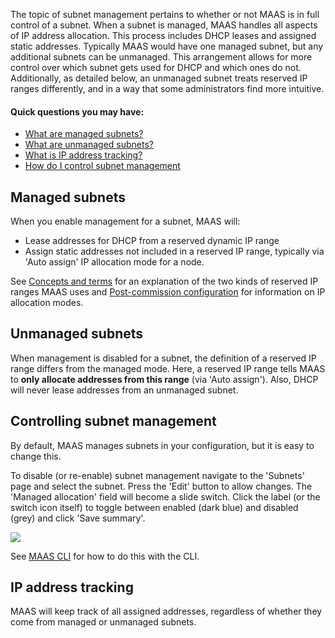 <!-- deb-2-7-cli
||2.7|2.8|2.9|
|-----:|:-----:|:-----:|:-----:|
|Snap|[CLI](/t/subnet-management-snap-2-7-cli/3114) ~ [UI](/t/subnet-management-snap-2-7-ui/3115)|[CLI](/t/subnet-management-snap-2-8-cli/3116) ~ [UI](/t/subnet-management-snap-2-8-ui/3117)|[CLI](/t/subnet-management-snap-2-9-cli/3118) ~ [UI](/t/subnet-management-snap-2-9-ui/3119)|
|Packages|CLI ~ [UI](/t/subnet-management-deb-2-7-ui/3121)|[CLI](/t/subnet-management-deb-2-8-cli/3122) ~ [UI](/t/subnet-management-deb-2-8-ui/3123)|[CLI](/t/subnet-management-deb-2-9-cli/3124) ~ [UI](/t/subnet-management-deb-2-9-ui/3125)|
 deb-2-7-cli -->

<!-- deb-2-7-ui
||2.7|2.8|2.9|
|-----:|:-----:|:-----:|:-----:|
|Snap|[CLI](/t/subnet-management-snap-2-7-cli/3114) ~ [UI](/t/subnet-management-snap-2-7-ui/3115)|[CLI](/t/subnet-management-snap-2-8-cli/3116) ~ [UI](/t/subnet-management-snap-2-8-ui/3117)|[CLI](/t/subnet-management-snap-2-9-cli/3118) ~ [UI](/t/subnet-management-snap-2-9-ui/3119)|
|Packages|[CLI](/t/subnet-management-deb-2-7-cli/3120) ~ UI|[CLI](/t/subnet-management-deb-2-8-cli/3122) ~ [UI](/t/subnet-management-deb-2-8-ui/3123)|[CLI](/t/subnet-management-deb-2-9-cli/3124) ~ [UI](/t/subnet-management-deb-2-9-ui/3125)|
 deb-2-7-ui -->

<!-- deb-2-8-cli
||2.7|2.8|2.9|
|-----:|:-----:|:-----:|:-----:|
|Snap|[CLI](/t/subnet-management-snap-2-7-cli/3114) ~ [UI](/t/subnet-management-snap-2-7-ui/3115)|[CLI](/t/subnet-management-snap-2-8-cli/3116) ~ [UI](/t/subnet-management-snap-2-8-ui/3117)|[CLI](/t/subnet-management-snap-2-9-cli/3118) ~ [UI](/t/subnet-management-snap-2-9-ui/3119)|
|Packages|[CLI](/t/subnet-management-deb-2-7-cli/3120) ~ [UI](/t/subnet-management-deb-2-7-ui/3121)|CLI ~ [UI](/t/subnet-management-deb-2-8-ui/3123)|[CLI](/t/subnet-management-deb-2-9-cli/3124) ~ [UI](/t/subnet-management-deb-2-9-ui/3125)|
 deb-2-8-cli -->

<!-- deb-2-8-ui
||2.7|2.8|2.9|
|-----:|:-----:|:-----:|:-----:|
|Snap|[CLI](/t/subnet-management-snap-2-7-cli/3114) ~ [UI](/t/subnet-management-snap-2-7-ui/3115)|[CLI](/t/subnet-management-snap-2-8-cli/3116) ~ [UI](/t/subnet-management-snap-2-8-ui/3117)|[CLI](/t/subnet-management-snap-2-9-cli/3118) ~ [UI](/t/subnet-management-snap-2-9-ui/3119)|
|Packages|[CLI](/t/subnet-management-deb-2-7-cli/3120) ~ [UI](/t/subnet-management-deb-2-7-ui/3121)|[CLI](/t/subnet-management-deb-2-8-cli/3122) ~ UI|[CLI](/t/subnet-management-deb-2-9-cli/3124) ~ [UI](/t/subnet-management-deb-2-9-ui/3125)|
 deb-2-8-ui -->

<!-- deb-2-9-cli
||2.7|2.8|2.9|
|-----:|:-----:|:-----:|:-----:|
|Snap|[CLI](/t/subnet-management-snap-2-7-cli/3114) ~ [UI](/t/subnet-management-snap-2-7-ui/3115)|[CLI](/t/subnet-management-snap-2-8-cli/3116) ~ [UI](/t/subnet-management-snap-2-8-ui/3117)|[CLI](/t/subnet-management-snap-2-9-cli/3118) ~ [UI](/t/subnet-management-snap-2-9-ui/3119)|
|Packages|[CLI](/t/subnet-management-deb-2-7-cli/3120) ~ [UI](/t/subnet-management-deb-2-7-ui/3121)|[CLI](/t/subnet-management-deb-2-8-cli/3122) ~ [UI](/t/subnet-management-deb-2-8-ui/3123)|CLI ~ [UI](/t/subnet-management-deb-2-9-ui/3125)|
 deb-2-9-cli -->

<!-- deb-2-9-ui
||2.7|2.8|2.9|
|-----:|:-----:|:-----:|:-----:|
|Snap|[CLI](/t/subnet-management-snap-2-7-cli/3114) ~ [UI](/t/subnet-management-snap-2-7-ui/3115)|[CLI](/t/subnet-management-snap-2-8-cli/3116) ~ [UI](/t/subnet-management-snap-2-8-ui/3117)|[CLI](/t/subnet-management-snap-2-9-cli/3118) ~ [UI](/t/subnet-management-snap-2-9-ui/3119)|
|Packages|[CLI](/t/subnet-management-deb-2-7-cli/3120) ~ [UI](/t/subnet-management-deb-2-7-ui/3121)|[CLI](/t/subnet-management-deb-2-8-cli/3122) ~ [UI](/t/subnet-management-deb-2-8-ui/3123)|[CLI](/t/subnet-management-deb-2-9-cli/3124) ~ UI|
 deb-2-9-ui -->

<!-- snap-2-7-cli
||2.7|2.8|2.9|
|-----:|:-----:|:-----:|:-----:|
|Snap|CLI ~ [UI](/t/subnet-management-snap-2-7-ui/3115)|[CLI](/t/subnet-management-snap-2-8-cli/3116) ~ [UI](/t/subnet-management-snap-2-8-ui/3117)|[CLI](/t/subnet-management-snap-2-9-cli/3118) ~ [UI](/t/subnet-management-snap-2-9-ui/3119)|
|Packages|[CLI](/t/subnet-management-deb-2-7-cli/3120) ~ [UI](/t/subnet-management-deb-2-7-ui/3121)|[CLI](/t/subnet-management-deb-2-8-cli/3122) ~ [UI](/t/subnet-management-deb-2-8-ui/3123)|[CLI](/t/subnet-management-deb-2-9-cli/3124) ~ [UI](/t/subnet-management-deb-2-9-ui/3125)|
 snap-2-7-cli -->

<!-- snap-2-7-ui
||2.7|2.8|2.9|
|-----:|:-----:|:-----:|:-----:|
|Snap|[CLI](/t/subnet-management-snap-2-7-cli/3114) ~ UI|[CLI](/t/subnet-management-snap-2-8-cli/3116) ~ [UI](/t/subnet-management-snap-2-8-ui/3117)|[CLI](/t/subnet-management-snap-2-9-cli/3118) ~ [UI](/t/subnet-management-snap-2-9-ui/3119)|
|Packages|[CLI](/t/subnet-management-deb-2-7-cli/3120) ~ [UI](/t/subnet-management-deb-2-7-ui/3121)|[CLI](/t/subnet-management-deb-2-8-cli/3122) ~ [UI](/t/subnet-management-deb-2-8-ui/3123)|[CLI](/t/subnet-management-deb-2-9-cli/3124) ~ [UI](/t/subnet-management-deb-2-9-ui/3125)|
 snap-2-7-ui -->

<!-- snap-2-8-cli
||2.7|2.8|2.9|
|-----:|:-----:|:-----:|:-----:|
|Snap|[CLI](/t/subnet-management-snap-2-7-cli/3114) ~ [UI](/t/subnet-management-snap-2-7-ui/3115)|CLI ~ [UI](/t/subnet-management-snap-2-8-ui/3117)|[CLI](/t/subnet-management-snap-2-9-cli/3118) ~ [UI](/t/subnet-management-snap-2-9-ui/3119)|
|Packages|[CLI](/t/subnet-management-deb-2-7-cli/3120) ~ [UI](/t/subnet-management-deb-2-7-ui/3121)|[CLI](/t/subnet-management-deb-2-8-cli/3122) ~ [UI](/t/subnet-management-deb-2-8-ui/3123)|[CLI](/t/subnet-management-deb-2-9-cli/3124) ~ [UI](/t/subnet-management-deb-2-9-ui/3125)|
 snap-2-8-cli -->

<!-- snap-2-8-ui
||2.7|2.8|2.9|
|-----:|:-----:|:-----:|:-----:|
|Snap|[CLI](/t/subnet-management-snap-2-7-cli/3114) ~ [UI](/t/subnet-management-snap-2-7-ui/3115)|[CLI](/t/subnet-management-snap-2-8-cli/3116) ~ UI|[CLI](/t/subnet-management-snap-2-9-cli/3118) ~ [UI](/t/subnet-management-snap-2-9-ui/3119)|
|Packages|[CLI](/t/subnet-management-deb-2-7-cli/3120) ~ [UI](/t/subnet-management-deb-2-7-ui/3121)|[CLI](/t/subnet-management-deb-2-8-cli/3122) ~ [UI](/t/subnet-management-deb-2-8-ui/3123)|[CLI](/t/subnet-management-deb-2-9-cli/3124) ~ [UI](/t/subnet-management-deb-2-9-ui/3125)|
 snap-2-8-ui -->

<!-- snap-2-9-cli
||2.7|2.8|2.9|
|-----:|:-----:|:-----:|:-----:|
|Snap|[CLI](/t/subnet-management-snap-2-7-cli/3114) ~ [UI](/t/subnet-management-snap-2-7-ui/3115)|[CLI](/t/subnet-management-snap-2-8-cli/3116) ~ [UI](/t/subnet-management-snap-2-8-ui/3117)|CLI ~ [UI](/t/subnet-management-snap-2-9-ui/3119)|
|Packages|[CLI](/t/subnet-management-deb-2-7-cli/3120) ~ [UI](/t/subnet-management-deb-2-7-ui/3121)|[CLI](/t/subnet-management-deb-2-8-cli/3122) ~ [UI](/t/subnet-management-deb-2-8-ui/3123)|[CLI](/t/subnet-management-deb-2-9-cli/3124) ~ [UI](/t/subnet-management-deb-2-9-ui/3125)|
 snap-2-9-cli -->

<!-- snap-2-9-ui
||2.7|2.8|2.9|
|-----:|:-----:|:-----:|:-----:|
|Snap|[CLI](/t/subnet-management-snap-2-7-cli/3114) ~ [UI](/t/subnet-management-snap-2-7-ui/3115)|[CLI](/t/subnet-management-snap-2-8-cli/3116) ~ [UI](/t/subnet-management-snap-2-8-ui/3117)|[CLI](/t/subnet-management-snap-2-9-cli/3118) ~ UI|
|Packages|[CLI](/t/subnet-management-deb-2-7-cli/3120) ~ [UI](/t/subnet-management-deb-2-7-ui/3121)|[CLI](/t/subnet-management-deb-2-8-cli/3122) ~ [UI](/t/subnet-management-deb-2-8-ui/3123)|[CLI](/t/subnet-management-deb-2-9-cli/3124) ~ [UI](/t/subnet-management-deb-2-9-ui/3125)|
 snap-2-9-ui -->

The topic of subnet management pertains to whether or not MAAS is in full control of a subnet. When a subnet is managed, MAAS handles all aspects of IP address allocation. This process includes DHCP leases and assigned static addresses. Typically MAAS would have one managed subnet, but any additional subnets can be unmanaged. This arrangement allows for more control over which subnet gets used for DHCP and which ones do not. Additionally, as detailed below, an unmanaged subnet treats reserved IP ranges differently, and in a way that some administrators find more intuitive.

#### Quick questions you may have:

* [What are managed subnets?](/t/subnet-management/766#heading--managed-subnets)
* [What are unmanaged subnets?](/t/subnet-management/766#heading--unmanaged-subnets)
* [What is IP address tracking?](/t/subnet-management/766#heading--ip-address-tracking)
* [How do I control subnet management](/t/subnet-management/766#heading--controlling-subnet-management)

<h2 id="heading--managed-subnets">Managed subnets</h2>

When you enable management for a subnet, MAAS will:

-   Lease addresses for DHCP from a reserved dynamic IP range
-   Assign static addresses not included in a reserved IP range, typically via 'Auto assign' IP allocation mode for a node.

See [Concepts and terms](/t/concepts-and-terms/785#heading--ip-ranges) for an explanation of the two kinds of reserved IP ranges MAAS uses and [Post-commission configuration](/t/commission-machines/822#heading--post-commission-configuration) for information on IP allocation modes.

<h2 id="heading--unmanaged-subnets">Unmanaged subnets</h2>

When management is disabled for a subnet, the definition of a reserved IP range differs from the managed mode. Here, a reserved IP range tells MAAS to **only allocate addresses from this range** (via 'Auto assign'). Also, DHCP will never lease addresses from an unmanaged subnet.

<h2 id="heading--controlling-subnet-management">Controlling subnet management</h2>

By default, MAAS manages subnets in your configuration, but it is easy to change this.

To disable (or re-enable) subnet management navigate to the 'Subnets' page and select the subnet. Press the 'Edit' button to allow changes. The 'Managed allocation' field will become a slide switch. Click the label (or the switch icon itself) to toggle between enabled (dark blue) and disabled (grey) and click 'Save summary'.

<a href="https://assets.ubuntu.com/v1/e5d80c8c-installconfig-network-subnet-management__2.6-management-toggle.png" target = "_blank"><img src="https://assets.ubuntu.com/v1/e5d80c8c-installconfig-network-subnet-management__2.6-management-toggle.png"></a>

See [MAAS CLI](/t/common-cli-tasks/794#heading--control-subnet-management) for how to do this with the CLI.

<h2 id="heading--ip-address-tracking">IP address tracking</h2>

MAAS will keep track of all assigned addresses, regardless of whether they come from managed or unmanaged subnets.

<!-- LINKS -->